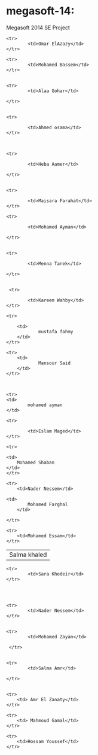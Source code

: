 megasoft-14:
===========

Megasoft 2014 SE Project
<table>
	<tr>
			<td>Salma khaled</td>
	</tr>


	<tr>
			<td>Omar ElAzazy</td>
	</tr>
	
	<tr>
			<td>Mohamed Bassem</td>
	</tr>


	<tr>
			<td>Alaa Gohar</td>

	</tr>


	<tr>

			<td>Ahmed osama</td>
	</tr>
	


	<tr>
	
			<td>Heba Aamer</td>
	
	</tr>
	

	<tr>
	
			<td>Maisara Farahat</td>
	</tr>
	
	<tr>
	
			<td>Mohamed Ayman</td>
	
	</tr>
	

	<tr>

			<td>Menna Tarek</td> 
	
	</tr>


	 <tr>
		
			<td>Kareem Wahby</td>
	</tr>
	
	<tr>

		<td>
				mustafa fahmy
		</td>
	</tr>

	<tr>
		<td>
				Mansour Said
		</td>
	</tr>



	<tr>
	<td>
			mohamed ayman
	</td>

	<tr>

			<td>Eslam Maged</td>
	</tr>

    <tr>

	<td>
		Mohamed Shaban
	</td>
	</tr>

	<tr>
		<td>Nader Nessem</td>
</tr>

	<td>
			Mohamed Farghal
		</td>

	</tr>

	<tr>
		<td>Mohamed Essam</td>
	</tr>

</table>



	
	<tr>
			<td>Sara Khodeir</td>
	</tr>



	
	<tr>
			<td>Nader Nessem</td>
	</tr>


	<tr> 
			<td>Mohamed Zayan</td>

	 </tr>
	

	<tr>
			<td>Salma Amr</td>
	
	</tr>


	<tr>
		<td> Amr El Zanaty</td>
	</tr>

	<tr>
		<td> Mahmoud Gamal</td>
	</tr>
	
	<tr>
		<td>Hossam Youssef</td>
	</tr>

</table>

